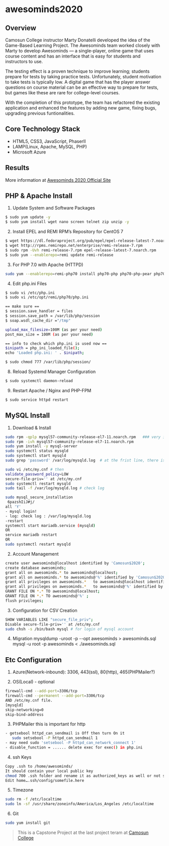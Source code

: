 # awesominds2020
## Overview
Camosun College instructor Marty Donatelli developed the idea of the Game-Based Learning Project. The Awesominds team worked closely with Marty to develop Awesominds — a single-player, online game that uses course content and has an interface that is easy for students and instructors to use.

The testing effect is a proven technique to improve learning; students prepare for tests by taking practice tests. Unfortunately, student motivation to take tests is typically low. A digital game that has the player answer questions on course material can be an effective way to prepare for tests, but games like these are rare for college-level courses.

With the completion of this prototype, the team has refactored the existing application and enhanced the features by adding new game, fixing bugs, upgrading previous funtionalities.  

## Core Technology Stack

* HTML5, CSS3, JavaScript, PhaserII
* LAMP(Linux, Apache, MySQL, PHP)
* Microsoft Azure

## Results
More information at [Awesominds 2020 Official Site](https://04wakeup.github.io/awesominds_website/)

## PHP & Apache Install

1) Update System and Software Packages
```sh
$ sudo yum update -y
$ sudo yum install wget nano screen telnet zip unzip -y
```

2) Install EPEL and REMI RPM’s Repository for CentOS 7
```sh
$ wget https://dl.fedoraproject.org/pub/epel/epel-release-latest-7.noarch.rpm
$ wget http://rpms.remirepo.net/enterprise/remi-release-7.rpm
$ sudo rpm -Uvh remi-release-7.rpm epel-release-latest-7.noarch.rpm
$ sudo yum --enablerepo=remi update remi-release
```

3) For PHP 7.0 with Apache (HTTPD)
```sh
sudo yum --enablerepo=remi-php70 install php70-php php70-php-pear php70-php-bcmath php70-php-pecl-jsond-devel php70-php-mysqlnd php70-php-gd php70-php-common php70-php-intl php70-php-cli php70-php php70-php-xml php70-php-opcache php70-php-pecl-apcu php70-php-pecl-jsond php70-php-pdo php70-php-gmp php70-php-process php70-php-pecl-imagick php70-php-devel php70-php-mbstring php70-php-soap php70-php-mcrypt php-mcrypt php-soap phpMyAdmin roundcubemail memcached php70-php-pecl-memcached php70-php-pecl-memcache php-opcache php-redis redis php70-php-redis php71-php-zip php71-php-pspell php-brotli
```

4) Edit php.ini Files
```sh
$ sudo vi /etc/php.ini
$ sudo vi /etc/opt/remi/php70/php.ini

== make sure ==
$ session.save_handler = files
$ session.save_path = /var/lib/php/session
$ soap.wsdl_cache_dir ="/tmp"

upload_max_filesize=100M (as per your need)
post_max_size = 100M (as per your need)

== info to check which php.ini is used now ==
$inipath = php_ini_loaded_file();
echo 'Loaded php.ini: ' . $inipath;

$ sudo chmod 777 /var/lib/php/session/
```

8) Reload Systemd Manager Configuration
```sh
$ sudo systemctl daemon-reload
```

9) Restart Apache / Nginx and PHP-FPM
```sh
$ sudo service httpd restart
```

## MySQL Install

1) Download & Install
```sh
sudo rpm -qplp mysql57-community-release-el7-11.noarch.rpm   ### very import -qplp
sudo rpm -ivh mysql57-community-release-el7-11.noarch.rpm
sudo yum install -y mysql-server
sudo systemctl status mysqld 
sudo systemctl start mysqld
sudo grep 'password' /var/log/mysqld.log  # at the frist line, there is password     ### ?>TI_tR)3Zi/

sudo vi /etc/my.cnf # then 
validate_password_policy=LOW
secure-file-priv='' at /etc/my.cnf
sudo systemctl restart mysqld
sudo tail -f /var/log/mysqld.log # check log

sudo mysql_secure_installation
 6pazshIiJ#j/
all 'Y'
- mysql login!
- log: check log : /var/log/mysqld.log
-restart
systemctl start mariadb.service (mysqld)
OR
service mariadb restart
OR
sudo systemctl restart mysqld
```

2) Account Management
```sh 
create user awesominds@localhost identified by 'Camosun$2020';
create database awesominds;
grant all on awesominds.* to awesominds@localhost;
grant all on awesominds.* to awesominds@'%' identified by 'Camosun$2020'; 
grant all privileges on awesominds.*   to awesominds@localhost identified by 'Camosun$2020';
grant all privileges on awesominds.*   to awesominds@'%' identified by 'Camosun$2020';
GRANT FILE ON *.* TO awesominds@localhost;    
GRANT FILE ON *.* TO awesominds@'%' ;
flush privileges;
```

3) Configuration for CSV Creation
```sh
SHOW VARIABLES LIKE "secure_file_priv";
Disable secure-file-priv='' at /etc/my.cnf
sudo chsh -s /bin/bash mysql # for login of mysql account
```

4) Migration
mysqldump -uroot  -p --opt awesominds > awesominds.sql
mysql -u root -p awesominds < ./awesominds.sql

## Etc Configuration

1) Azure(Network-inbound): 3306, 443(ssl), 80(http), 465(PHPMailer?)

2) OS(Local) - optional 
```sh
firewall-cmd --add-port=3306/tcp 
firewall-cmd --permanent --add-port=3306/tcp
AND /etc/my.cnf file.
[mysqld]
skip-networking=0
skip-bind-address
```
3) PHPMailer
this is important for http
```sh
- getsebool httpd_can_sendmail is Off then turn On it
   sudo setsebool -P httpd_can_sendmail 1
- may need sudo 'setsebool -P httpd_can_network_connect 1'
- disable_function = ...... delete exec for exec() in php.ini
```
4) ssh Keys
```sh
Copy .ssh to /home/awesominds/ 
It should contain your local public key
chmod 700 .ssh folder and rename it as authorized_keys as well or not stored credential .
Edit home….ssh/config/somefile.here
```

5) Timezone
```sh
sudo rm -f /etc/localtime
sudo ln -sf /usr/share/zoneinfo/America/Los_Angeles /etc/localtime
```
6) Git
```sh
sudo yum install git
```

> This is a Capstone Project at the last project teram at [Camosun College](htttp://www.camosun.ca/)



